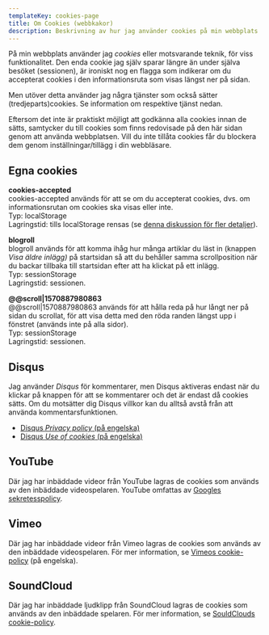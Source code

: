```yaml
---
templateKey: cookies-page
title: Om Cookies (webbkakor)
description: Beskrivning av hur jag använder cookies på min webbplats
---
```


På min webbplats använder jag _cookies_ eller motsvarande teknik, för viss funktionalitet. Den enda cookie jag själv sparar längre än under själva besöket (sessionen), är ironiskt nog en flagga som indikerar om du accepterat cookies i den informationsruta som visas längst ner på sidan.

Men utöver detta använder jag några tjänster som också sätter (tredjeparts)cookies. Se information om respektive tjänst nedan.

Eftersom det inte är praktiskt möjligt att godkänna alla cookies innan de sätts, samtycker du till cookies som finns redovisade på den här sidan genom att använda webbplatsen. Vill du inte tillåta cookies får du blockera dem genom inställningar/tillägg i din webbläsare.

## Egna cookies

**cookies-accepted**\
cookies-accepted används för att se om du accepterat cookies, dvs. om informationsrutan om cookies ska visas eller inte.\
Typ: localStorage \
Lagringstid: tills localStorage rensas (se [denna diskussion för fler detaljer](https://stackoverflow.com/questions/2326943/when-do-items-in-html5-local-storage-expire)).

**blogroll**\
blogroll används för att komma ihåg hur många artiklar du läst in (knappen _Visa äldre inlägg)_ på startsidan så att du behåller samma scrollposition när du backar tillbaka till startsidan efter att ha klickat på ett inlägg.\
Typ: sessionStorage\
Lagringstid: sessionen.

**@@scroll|1570887980863**\
@@scroll|1570887980863 används för att hålla reda på hur långt ner på sidan du scrollat, för att visa detta med den röda randen längst upp i fönstret (används inte på alla sidor).\
Typ: sessionStorage\
Lagringstid: sessionen.

## Disqus

Jag använder _Disqus_ för kommentarer, men Disqus aktiveras endast när du klickar på knappen för att se kommentarer och det är endast då cookies sätts. Om du motsätter dig Disqus villkor kan du alltså avstå från att använda kommentarsfunktionen.

- [Disqus _Privacy policy_ (på engelska)](https://help.disqus.com/en/articles/1717103-disqus-privacy-policy)
- [Disqus _Use of cookies_ (på engelska)](https://help.disqus.com/en/articles/1717155-use-of-cookies)

## YouTube

Där jag har inbäddade videor från YouTube lagras de cookies som används av den inbäddade videospelaren. YouTube omfattas av [Googles sekretesspolicy](https://policies.google.com/privacy?hl=sv-SE).

## Vimeo

Där jag har inbäddade videor från Vimeo lagras de cookies som används av den inbäddade videospelaren. För mer information, se [Vimeos cookie-policy](https://vimeo.com/cookie_policy) (på engelska).

## SoundCloud

Där jag har inbäddade ljudklipp från SoundCloud lagras de cookies som används av den inbäddade spelaren. För mer information, se [SouldClouds cookie-policy](https://soundcloud.com/pages/cookies).
